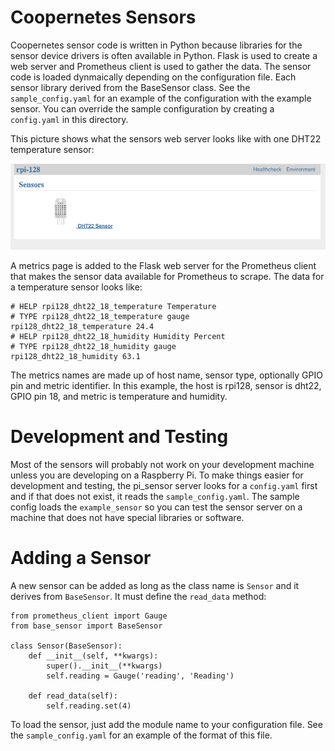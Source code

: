 # Coopernetes Sensors

Coopernetes sensor code is written in Python because libraries for
the sensor device drivers is often available in Python. Flask is used
to create a web server and Prometheus client is used to gather the data.
The sensor code is loaded dynmaically depending on the configuration file.
Each sensor library derived from the BaseSensor class. See the
`sample_config.yaml` for an example of the configuration with the
example sensor. You can override the sample configuration by creating
a `config.yaml` in this directory.

This picture shows what the sensors web server looks like with one DHT22
temperature sensor:

![DHT22 Sensor](dht_sensor.png)

A metrics page is added to the Flask web server for the Prometheus client
that makes the sensor data available for Prometheus to scrape. The data
for a temperature sensor looks like:

    # HELP rpi128_dht22_18_temperature Temperature
    # TYPE rpi128_dht22_18_temperature gauge
    rpi128_dht22_18_temperature 24.4
    # HELP rpi128_dht22_18_humidity Humidity Percent
    # TYPE rpi128_dht22_18_humidity gauge
    rpi128_dht22_18_humidity 63.1

The metrics names are made up of host name, sensor type, optionally GPIO
pin and metric identifier. In this example, the host is rpi128, sensor
is dht22, GPIO pin 18, and metric is temperature and humidity.

# Development and Testing

Most of the sensors will probably not work on your development machine
unless you are developing on a Raspberry Pi. To make things easier for
development and testing, the pi_sensor server looks for a `config.yaml`
first and if that does not exist, it reads the `sample_config.yaml`. The
sample config loads the `example_sensor` so you can test the sensor server
on a machine that does not have special libraries or software.

# Adding a Sensor

A new sensor can be added as long as the class name is `Sensor` and it
derives from `BaseSensor`. It must define the `read_data` method:

    from prometheus_client import Gauge
    from base_sensor import BaseSensor
    
    class Sensor(BaseSensor):
        def __init__(self, **kwargs):
            super().__init__(**kwargs)
            self.reading = Gauge('reading', 'Reading')
    
        def read_data(self):
            self.reading.set(4)

To load the sensor, just add the module name to your configuration file.
See the `sample_config.yaml` for an example of the format of this file.
